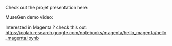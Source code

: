 Check out the projet presentation here: 

MuseGen demo video: 

Interested in Magenta ? check this out: https://colab.research.google.com/notebooks/magenta/hello_magenta/hello_magenta.ipynb
